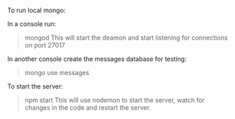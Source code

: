 To run local mongo:

In a console run: 
> mongod
This will start the deamon and start listening for connections on port 27017

In another console create the messages database for testing: 
> mongo
> use messages

To start the server:
> npm start
This will use nodemon to start the server, watch for changes in the code and restart the server.
